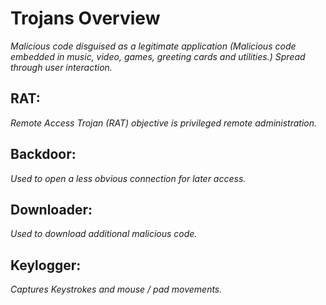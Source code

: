 # Trojans Overview
*Malicious code disguised as a legitimate application (Malicious code embedded in music, video, games, greeting cards and utilities.) Spread through user interaction.*

## RAT:
*Remote Access Trojan (RAT) objective is privileged remote administration.*

## Backdoor:
*Used to open a less obvious connection for later access.*

## Downloader:
*Used to download additional malicious code.*

## Keylogger:
*Captures Keystrokes and mouse / pad movements.*
